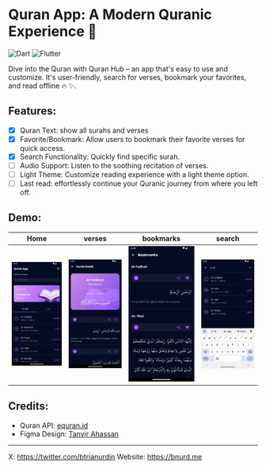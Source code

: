 # Quran App: A Modern Quranic Experience 📖

![Dart](https://img.shields.io/badge/dart-%230175C2.svg?style=for-the-badge&logo=dart&logoColor=white) ![Flutter](https://img.shields.io/badge/Flutter-%2302569B.svg?style=for-the-badge&logo=Flutter&logoColor=white)

Dive into the Quran with Quran Hub – an app that's easy to use and customize. It's user-friendly, search for verses, bookmark your favorites, and read offline 🔥 ✨.

## Features:
- [x] Quran Text: show all surahs and verses
- [x] Favorite/Bookmark: Allow users to bookmark their favorite verses for quick access.
- [x] Search Functionality: Quickly find specific surah.
- [ ] Audio Support: Listen to the soothing recitation of verses.
- [ ] Light Theme: Customize reading experience with a light theme option.
- [ ] Last read: effortlessly continue your Quranic journey from where you left off.

## Demo:
| Home | verses | bookmarks | search |
| ---- | ------ | --------- | ------ |
| ![home](https://raw.githubusercontent.com/btrianurdin/quran-app-flutter/main/assets/images/feature-1.png) | ![verses](https://raw.githubusercontent.com/btrianurdin/quran-app-flutter/main/assets/images/feature-2.png) | ![bookmarks](https://raw.githubusercontent.com/btrianurdin/quran-app-flutter/main/assets/images/feature-3.png) | ![search](https://raw.githubusercontent.com/btrianurdin/quran-app-flutter/main/assets/images/feature-4.png) |

## Credits: 
- Quran API: [equran.id](https://equran.id/apidev/v2)
- Figma Design: [Tanvir Ahassan](https://www.figma.com/community/file/966921639679380402)
---
X: https://twitter.com/btrianurdin
Website: https://bnurd.me